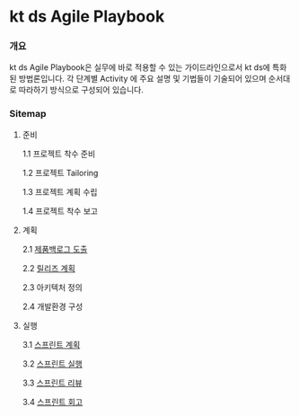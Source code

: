 # kt ds Agile Playbook

### 개요

kt ds Agile Playbook은 실무에 바로 적용할 수 있는 가이드라인으로서 kt ds에 특화된 방법론입니다. 각 단계별 Activity 에 주요 설명 및 기법들이 기술되어 있으며 순서대로 따라하기 방식으로 구성되어 있습니다.

### Sitemap

1. 준비

   1.1 프로젝트 착수 준비

   1.2 프로젝트 Tailoring

   1.3 프로젝트 계획 수립

   1.4 프로젝트 착수 보고

2. 계획

   2.1 [제품백로그 도출](./product-backlog.md)

   2.2 [릴리즈 계획](./release-planning.md)

   2.3 아키텍처 정의

   2.4 개발환경 구성

3. 실행

   3.1 [스프린트 계획](./sprint-planning.md)

   3.2 [스프린트 실행](./sprint-execute.md)

   3.3 [스프린트 리뷰](./sprint-review.md)

   3.4 [스프린트 회고](./sprint-retro.md)


